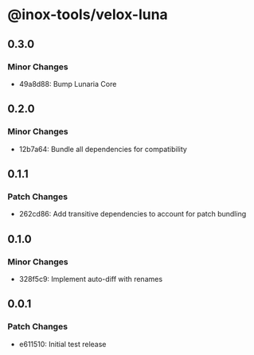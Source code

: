 # @inox-tools/velox-luna

## 0.3.0

### Minor Changes

- 49a8d88: Bump Lunaria Core

## 0.2.0

### Minor Changes

- 12b7a64: Bundle all dependencies for compatibility

## 0.1.1

### Patch Changes

- 262cd86: Add transitive dependencies to account for patch bundling

## 0.1.0

### Minor Changes

- 328f5c9: Implement auto-diff with renames

## 0.0.1

### Patch Changes

- e611510: Initial test release
